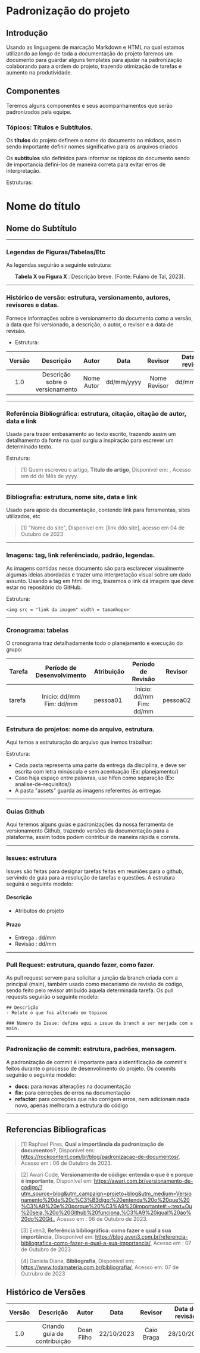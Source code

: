 # **Padronização do projeto**

## **Introdução** 
Usando as linguagens de marcação Markdown e HTML na qual estamos utilizando ao longo de toda a documentação do projeto faremos um documento para guardar alguns templates para ajudar na padronização colaborando para a ordem do projeto, trazendo otimização de tarefas e aumento na produtividade. 

## **Componentes**

Teremos alguns componentes e seus acompanhamentos que serão padronizados pela equipe.

### Tópicos: Títulos e Subtítulos.

Os **títulos** do projeto definem o nome do documento no mkdocs, assim sendo importante definir nomes significativo para os arquivos criados

Os **subtitulos** são definidos para informar os tópicos do documento sendo de importancia defini-los de maneira correta para evitar erros de interpretação.

 Estruturas:
# **Nome do título**
## **Nome do Subtítulo**
---

### **Legendas de Figuras/Tabelas/Etc**

As legendas seguirão a seguinte estrutura:

<div style="text-align: center">
    <p> <b> Tabela X ou Figura X </b> : Descrição breve. (Fonte: Fulano de Tal, 2023).</p>
</div>

---

### **Histórico de versão: estrutura, versionamento, autores, revisores e datas.**

Fornece informações sobre o versionamento do documento como a versão, a data que foi versionado, a descrição, o autor, o revisor e a data de revisão.


- Estrutura:

| Versão |          Descrição              |     Autor      |      Data      |   Revisor     |    Data de revisão    |  
|:------:|:-------------------------------:|:--------------:|:--------------:|:-------------:|:---------------------:|
|  1.0   | Descrição sobre o versionamento |   Nome Autor   |   dd/mm/yyyy   | Nome Revisor  |       dd/mm/yyyy      |

---

### **Referência Bibliográfica: estrutura, citação, citação de autor, data e link**
Usada para trazer embasamento ao texto escrito, trazendo assim um detalhamento da fonte na qual surgiu a inspiração para escrever um determinado texto.

Estrutura:

>[1] Quem escreveu o artigo, **Título do artigo**, Disponível em: <Link para o acesso >, Acesso em dd de Mês de yyyy.

---
### **Bibliografia: estrutura, nome site, data e link**
Usado para apoio da documentação, contendo link para ferramentas, sites utilizados, etc

> [1] "Nome do site", Disponivel em: [link ddo site], acesso em 04 de Outubro de 2023

---
### **Imagens: tag, link referênciado, padrão, legendas**.
As imagens contidas nesse documento são para esclarecer visualmente algumas ideias abordadas e trazer uma interpretação visual sobre um dado assunto. Usando a tag em html de img, trazemos o link dá imagem que deve estar no repositório do GitHub.

Estrutura:

```<img src = "link da imagem" width = tamanhopx>'```
 
---

### **Cronograma: tabelas**
O cronograma traz detalhadamente todo o planejamento e execução do grupo:


| Tarefa | Período de Desenvolvimento | Atribuição | Período de Revisão | Revisor|
|--------|:--------------------------:|------------|:------------------:|--------|
| tarefa | Início: dd/mm <br> Fim: dd/mm | pessoa01 | Início: dd/mm <br> Fim: dd/mm| pessoa02 |



### **Estrutura do projetos: nome do arquivo, estrutura.**
Aqui temos a estruturação do arquivo que iremos trabalhar:

Estrutura:

- Cada pasta representa uma parte da entrega da disciplina, e deve ser escrita com letra minúscula e sem acentuação (Ex: planejamento/)
- Caso haja espaço entre palavras, use hífen como separação (Ex: analise-de-requisitos/)
- A pasta "assets" guarda as imagens referentes às entregas

---
### **Guias Github**

Aqui teremos alguns guias e padronizações da nossa ferramenta de versionamento Github, trazendo versões da documentação para a plataforma, assim todos podem contribuir de maneira rápida e correta. 

---

### **Issues: estrutura**
Issues são feitas para designar tarefas feitas em reuniões para o github, servindo de guia para a resolução de tarefas e questões. A estrutura seguirá o seguinte modelo: 

#### Descrição 
- Atributos do projeto

#### Prazo 
- Entrega : dd/mm
- Revisão : dd/mm 

---
### **Pull Request: estrutura, quando fazer, como fazer.** 
As pull request servem para solicitar a junção da branch criada com a principal (main), também usado como mecanismo de revisão de código, sendo feito pelo revisor atribuído àquela determinada tarefa. Os pull requests seguirão o seguinte modelo: 

```
## Descrição
- Relate o que foi alterado em tópicos

### Número da Issue: defina aqui a issue da branch a ser merjada com a main.

```
---

### **Padronização de commit: estrutura, padrões, mensagem.**
A padronização de commit é importante para a identificação de commit's feitos durante o processo de desenvolimento do projeto. Os commits seguirão o seguinte modelo:

- **docs:** para novas alterações na documentação
- **fix:** para correções de erros na documentação
- **refactor:** para correções que não corrigem erros, nem adicionam nada novo, apenas melhoram a estrutura do código

--- 


## **Referencias Bibliograficas**

>[1] Raphael Pires, **Qual a importância da padronização de documentos?**, Disponível em: <https://rockcontent.com/br/blog/padronizacao-de-documentos/>, Acesso em : 06 de Outubro de 2023.

>[2] Awari Code, **Versionamento de código: entenda o que é e porque é importante**, Disponível em: <https://awari.com.br/versionamento-de-codigo/?utm_source=blog&utm_campaign=projeto+blog&utm_medium=Versionamento%20de%20c%C3%B3digo:%20entenda%20o%20que%20%C3%A9%20e%20porque%20%C3%A9%20importante#:~:text=Ou%20seja,%20o%20Github%20funciona,%C3%A9%20igual%20ao%20do%20Git.>, Acesso em : 06 de Outubro de 2023.

>[3] Even3, **Referência bibliográfica: como fazer e qual a sua importância**, Discponível em: <https://blog.even3.com.br/referencia-bibliografica-como-fazer-e-qual-a-sua-importancia/>, Acesso em : 07 de Outubro de 2023

>[4] Daniela Diana, **Bibliografia**, Disponível em: <https://www.todamateria.com.br/bibliografia/>, Acesso em: 07 de Outrubro de 2023

## **Histórico de Versões**


| Versão |   Descrição         |     Autor      |      Data      |   Revisor     |    Data de revisão    |  
|:------:|:-------------------:|:--------------:|:--------------:|:-------------:|:---------------------:|
| 1.0    | Criando guia de contribuição | Doan Filho | 22/10/2023 |  Caio Braga  |      28/10/2023       |